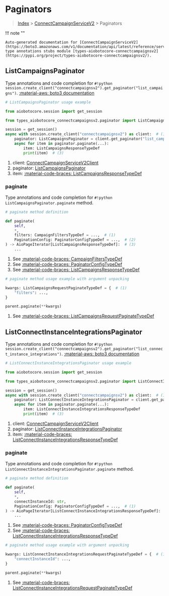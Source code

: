 # Paginators

> [Index](../README.md) > [ConnectCampaignServiceV2](./README.md) > Paginators

!!! note ""

    Auto-generated documentation for [ConnectCampaignServiceV2](https://boto3.amazonaws.com/v1/documentation/api/latest/reference/services/connectcampaignsv2.html#connectcampaignservicev2)
    type annotations stubs module [types-aiobotocore-connectcampaignsv2](https://pypi.org/project/types-aiobotocore-connectcampaignsv2/).

## ListCampaignsPaginator

Type annotations and code completion for `#!python session.create_client("connectcampaignsv2").get_paginator("list_campaigns")`.
[:material-aws: boto3 documentation](https://boto3.amazonaws.com/v1/documentation/api/latest/reference/services/connectcampaignsv2/paginator/ListCampaigns.html#ConnectCampaignServiceV2.Paginator.ListCampaigns)

```python
# ListCampaignsPaginator usage example

from aiobotocore.session import get_session

from types_aiobotocore_connectcampaignsv2.paginator import ListCampaignsPaginator

session = get_session()
async with session.create_client("connectcampaignsv2") as client:  # (1)
    paginator: ListCampaignsPaginator = client.get_paginator("list_campaigns")  # (2)
    async for item in paginator.paginate(...):
        item: ListCampaignsResponseTypeDef
        print(item)  # (3)
```

1. client: [ConnectCampaignServiceV2Client](./client.md)
2. paginator: [ListCampaignsPaginator](./paginators.md#listcampaignspaginator)
3. item: [:material-code-braces: ListCampaignsResponseTypeDef](./type_defs.md#listcampaignsresponsetypedef) 


### paginate

Type annotations and code completion for `#!python ListCampaignsPaginator.paginate` method.

```python
# paginate method definition

def paginate(
    self,
    *,
    filters: CampaignFiltersTypeDef = ...,  # (1)
    PaginationConfig: PaginatorConfigTypeDef = ...,  # (2)
) -> AioPageIterator[ListCampaignsResponseTypeDef]:  # (3)
    ...
```

1. See [:material-code-braces: CampaignFiltersTypeDef](./type_defs.md#campaignfilterstypedef) 
2. See [:material-code-braces: PaginatorConfigTypeDef](./type_defs.md#paginatorconfigtypedef) 
3. See [:material-code-braces: ListCampaignsResponseTypeDef](./type_defs.md#listcampaignsresponsetypedef) 


```python
# paginate method usage example with argument unpacking

kwargs: ListCampaignsRequestPaginateTypeDef = {  # (1)
    "filters": ...,
}

parent.paginate(**kwargs)
```

1. See [:material-code-braces: ListCampaignsRequestPaginateTypeDef](./type_defs.md#listcampaignsrequestpaginatetypedef) 
## ListConnectInstanceIntegrationsPaginator

Type annotations and code completion for `#!python session.create_client("connectcampaignsv2").get_paginator("list_connect_instance_integrations")`.
[:material-aws: boto3 documentation](https://boto3.amazonaws.com/v1/documentation/api/latest/reference/services/connectcampaignsv2/paginator/ListConnectInstanceIntegrations.html#ConnectCampaignServiceV2.Paginator.ListConnectInstanceIntegrations)

```python
# ListConnectInstanceIntegrationsPaginator usage example

from aiobotocore.session import get_session

from types_aiobotocore_connectcampaignsv2.paginator import ListConnectInstanceIntegrationsPaginator

session = get_session()
async with session.create_client("connectcampaignsv2") as client:  # (1)
    paginator: ListConnectInstanceIntegrationsPaginator = client.get_paginator("list_connect_instance_integrations")  # (2)
    async for item in paginator.paginate(...):
        item: ListConnectInstanceIntegrationsResponseTypeDef
        print(item)  # (3)
```

1. client: [ConnectCampaignServiceV2Client](./client.md)
2. paginator: [ListConnectInstanceIntegrationsPaginator](./paginators.md#listconnectinstanceintegrationspaginator)
3. item: [:material-code-braces: ListConnectInstanceIntegrationsResponseTypeDef](./type_defs.md#listconnectinstanceintegrationsresponsetypedef) 


### paginate

Type annotations and code completion for `#!python ListConnectInstanceIntegrationsPaginator.paginate` method.

```python
# paginate method definition

def paginate(
    self,
    *,
    connectInstanceId: str,
    PaginationConfig: PaginatorConfigTypeDef = ...,  # (1)
) -> AioPageIterator[ListConnectInstanceIntegrationsResponseTypeDef]:  # (2)
    ...
```

1. See [:material-code-braces: PaginatorConfigTypeDef](./type_defs.md#paginatorconfigtypedef) 
2. See [:material-code-braces: ListConnectInstanceIntegrationsResponseTypeDef](./type_defs.md#listconnectinstanceintegrationsresponsetypedef) 


```python
# paginate method usage example with argument unpacking

kwargs: ListConnectInstanceIntegrationsRequestPaginateTypeDef = {  # (1)
    "connectInstanceId": ...,
}

parent.paginate(**kwargs)
```

1. See [:material-code-braces: ListConnectInstanceIntegrationsRequestPaginateTypeDef](./type_defs.md#listconnectinstanceintegrationsrequestpaginatetypedef) 
